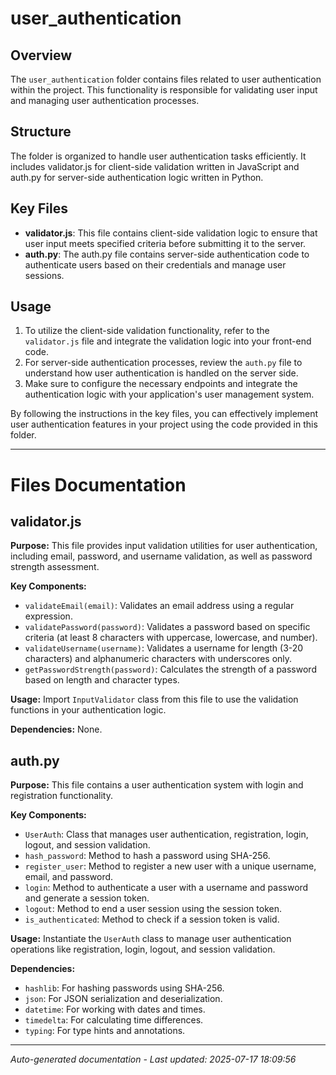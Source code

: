 # user_authentication

## Overview
The `user_authentication` folder contains files related to user authentication within the project. This functionality is responsible for validating user input and managing user authentication processes.

## Structure
The folder is organized to handle user authentication tasks efficiently. It includes validator.js for client-side validation written in JavaScript and auth.py for server-side authentication logic written in Python.

## Key Files
- **validator.js**: This file contains client-side validation logic to ensure that user input meets specified criteria before submitting it to the server.
- **auth.py**: The auth.py file contains server-side authentication code to authenticate users based on their credentials and manage user sessions.

## Usage
1. To utilize the client-side validation functionality, refer to the `validator.js` file and integrate the validation logic into your front-end code.
2. For server-side authentication processes, review the `auth.py` file to understand how user authentication is handled on the server side.
3. Make sure to configure the necessary endpoints and integrate the authentication logic with your application's user management system.

By following the instructions in the key files, you can effectively implement user authentication features in your project using the code provided in this folder.

---

# Files Documentation

## validator.js

**Purpose:** This file provides input validation utilities for user authentication, including email, password, and username validation, as well as password strength assessment.

**Key Components:**
- `validateEmail(email)`: Validates an email address using a regular expression.
- `validatePassword(password)`: Validates a password based on specific criteria (at least 8 characters with uppercase, lowercase, and number).
- `validateUsername(username)`: Validates a username for length (3-20 characters) and alphanumeric characters with underscores only.
- `getPasswordStrength(password)`: Calculates the strength of a password based on length and character types.

**Usage:** Import `InputValidator` class from this file to use the validation functions in your authentication logic.

**Dependencies:** None.

## auth.py

**Purpose:** This file contains a user authentication system with login and registration functionality.

**Key Components:**
- `UserAuth`: Class that manages user authentication, registration, login, logout, and session validation.
- `hash_password`: Method to hash a password using SHA-256.
- `register_user`: Method to register a new user with a unique username, email, and password.
- `login`: Method to authenticate a user with a username and password and generate a session token.
- `logout`: Method to end a user session using the session token.
- `is_authenticated`: Method to check if a session token is valid.

**Usage:** Instantiate the `UserAuth` class to manage user authentication operations like registration, login, logout, and session validation.

**Dependencies:** 
- `hashlib`: For hashing passwords using SHA-256.
- `json`: For JSON serialization and deserialization.
- `datetime`: For working with dates and times.
- `timedelta`: For calculating time differences.
- `typing`: For type hints and annotations.

---
*Auto-generated documentation - Last updated: 2025-07-17 18:09:56*
